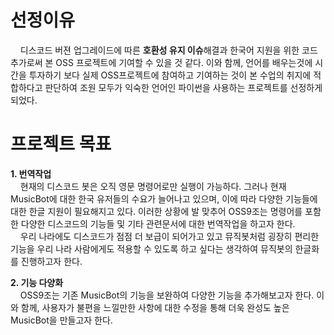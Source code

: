 <h1>선정이유</h1>
<p>
&nbsp;&nbsp;&nbsp;&nbsp;디스코드 버젼 업그레이드에 따른 <strong>호환성 유지 이슈</strong>해결과 한국어 지원을 위한 코드 추가로써 본 OSS 프로젝트에 기여할 수 있을 것 같다.
이와 함께, 언어를 배우는것에 시간을 투자하기 보다 실제 OSS프로젝트에 참여하고 기여하는 것이 본 수업의 취지에 적합하다고 판단하여 조원 모두가 익숙한 언어인 파이썬을 사용하는 프로젝트를 선정하게 되었다.
</p>


<h1>프로젝트 목표</h1>
<p>
<strong> 1. 번역작업 </strong> <br>
&nbsp;&nbsp;&nbsp;&nbsp;현재의 디스코드 봇은 오직 영문 명령어로만 실행이 가능하다.
그러나 현재 MusicBot에 대한 한국 유저들의 수요가 늘어나고 있으며, 이에 따라 다양한 기능들에 대한 한글 지원이 필요해지고 있다.
이러한 상황에 발 맞추어 OSS9조는 명령어를 포함한 다양한 디스코드의 기능들 및 기타 관련문서에 대한 번역작업을 하고자 한다.
<br>
&nbsp;&nbsp;&nbsp;&nbsp;우리 나라에도 디스코드가 점점 더 보급이 되어가고 있고 뮤직봇처럼 굉장히 편리한 기능을 우리 나라 사람에게도 적용할 수 있도록 하고 싶다는 생각하여 뮤직봇의 한글화를 진행하고자 한다.


</p>
<p>
<strong> 2. 기능 다양화 </strong> <br>
&nbsp;&nbsp;&nbsp;&nbsp;OSS9조는 기존 MusicBot의 기능을 보완하여 다양한 기능을 추가해보고자 한다. 이와 함께, 사용자가 불편을 느낄만한 사항에 대한 수정을 통해 더욱 완성도 높은 MusicBot을 만들고자 한다.
</p>

